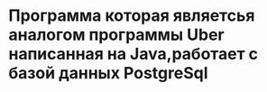 # Программа которая являетсья аналогом программы Uber написанная на Java,работает  с базой данных PostgreSql
